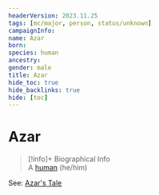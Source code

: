 ```yaml
---
headerVersion: 2023.11.25
tags: [mc/major, person, status/unknown]
campaignInfo:
name: Azar
born:
species: human
ancestry:
gender: male
title: Azar
hide_toc: true
hide_backlinks: true
hide: [toc]
---
```

# Azar
>[!info]+ Biographical Info  
> A [human](<../../species/humans/humans.md>) (he/him)

See: [Azar's Tale](<../../campaigns/mawar-confederacy/notes/azar-s-tale.md>)
